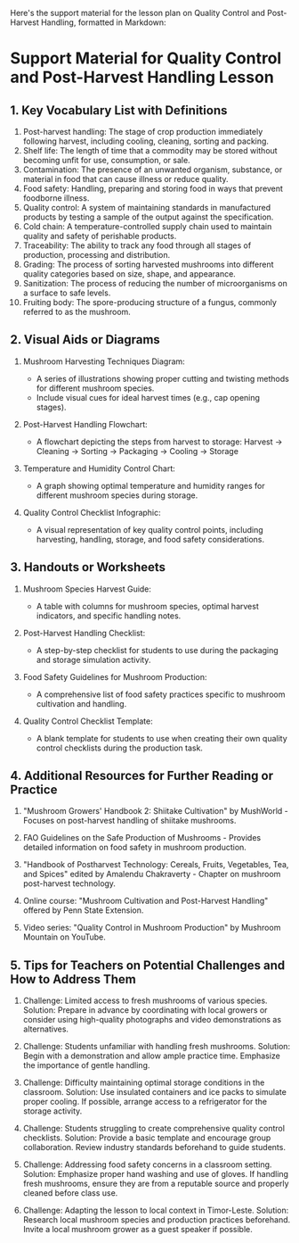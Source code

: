 Here's the support material for the lesson plan on Quality Control and Post-Harvest Handling, formatted in Markdown:

# Support Material for Quality Control and Post-Harvest Handling Lesson

## 1. Key Vocabulary List with Definitions

1. Post-harvest handling: The stage of crop production immediately following harvest, including cooling, cleaning, sorting and packing.
2. Shelf life: The length of time that a commodity may be stored without becoming unfit for use, consumption, or sale.
3. Contamination: The presence of an unwanted organism, substance, or material in food that can cause illness or reduce quality.
4. Food safety: Handling, preparing and storing food in ways that prevent foodborne illness.
5. Quality control: A system of maintaining standards in manufactured products by testing a sample of the output against the specification.
6. Cold chain: A temperature-controlled supply chain used to maintain quality and safety of perishable products.
7. Traceability: The ability to track any food through all stages of production, processing and distribution.
8. Grading: The process of sorting harvested mushrooms into different quality categories based on size, shape, and appearance.
9. Sanitization: The process of reducing the number of microorganisms on a surface to safe levels.
10. Fruiting body: The spore-producing structure of a fungus, commonly referred to as the mushroom.

## 2. Visual Aids or Diagrams

1. Mushroom Harvesting Techniques Diagram:
   - A series of illustrations showing proper cutting and twisting methods for different mushroom species.
   - Include visual cues for ideal harvest times (e.g., cap opening stages).

2. Post-Harvest Handling Flowchart:
   - A flowchart depicting the steps from harvest to storage:
     Harvest → Cleaning → Sorting → Packaging → Cooling → Storage

3. Temperature and Humidity Control Chart:
   - A graph showing optimal temperature and humidity ranges for different mushroom species during storage.

4. Quality Control Checklist Infographic:
   - A visual representation of key quality control points, including harvesting, handling, storage, and food safety considerations.

## 3. Handouts or Worksheets

1. Mushroom Species Harvest Guide:
   - A table with columns for mushroom species, optimal harvest indicators, and specific handling notes.

2. Post-Harvest Handling Checklist:
   - A step-by-step checklist for students to use during the packaging and storage simulation activity.

3. Food Safety Guidelines for Mushroom Production:
   - A comprehensive list of food safety practices specific to mushroom cultivation and handling.

4. Quality Control Checklist Template:
   - A blank template for students to use when creating their own quality control checklists during the production task.

## 4. Additional Resources for Further Reading or Practice

1. "Mushroom Growers' Handbook 2: Shiitake Cultivation" by MushWorld - Focuses on post-harvest handling of shiitake mushrooms.

2. FAO Guidelines on the Safe Production of Mushrooms - Provides detailed information on food safety in mushroom production.

3. "Handbook of Postharvest Technology: Cereals, Fruits, Vegetables, Tea, and Spices" edited by Amalendu Chakraverty - Chapter on mushroom post-harvest technology.

4. Online course: "Mushroom Cultivation and Post-Harvest Handling" offered by Penn State Extension.

5. Video series: "Quality Control in Mushroom Production" by Mushroom Mountain on YouTube.

## 5. Tips for Teachers on Potential Challenges and How to Address Them

1. Challenge: Limited access to fresh mushrooms of various species.
   Solution: Prepare in advance by coordinating with local growers or consider using high-quality photographs and video demonstrations as alternatives.

2. Challenge: Students unfamiliar with handling fresh mushrooms.
   Solution: Begin with a demonstration and allow ample practice time. Emphasize the importance of gentle handling.

3. Challenge: Difficulty maintaining optimal storage conditions in the classroom.
   Solution: Use insulated containers and ice packs to simulate proper cooling. If possible, arrange access to a refrigerator for the storage activity.

4. Challenge: Students struggling to create comprehensive quality control checklists.
   Solution: Provide a basic template and encourage group collaboration. Review industry standards beforehand to guide students.

5. Challenge: Addressing food safety concerns in a classroom setting.
   Solution: Emphasize proper hand washing and use of gloves. If handling fresh mushrooms, ensure they are from a reputable source and properly cleaned before class use.

6. Challenge: Adapting the lesson to local context in Timor-Leste.
   Solution: Research local mushroom species and production practices beforehand. Invite a local mushroom grower as a guest speaker if possible.
